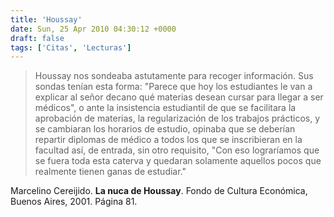 ```yaml
---
title: 'Houssay'
date: Sun, 25 Apr 2010 04:30:12 +0000
draft: false
tags: ['Citas', 'Lecturas']
---
```


> Houssay nos sondeaba astutamente para recoger información. Sus sondas tenían esta forma: "Parece que hoy los estudiantes le van a explicar al señor decano qué materias desean cursar para llegar a ser médicos", o ante la insistencia estudiantil de que se facilitara la aprobación de materias, la regularización de los trabajos prácticos, y se cambiaran los horarios de estudio, opinaba que se deberían repartir diplomas de médico a todos los que se inscribieran en la facultad así, de entrada, sin otro requisito, "Con eso lograríamos que se fuera toda esta caterva y quedaran solamente aquellos pocos que realmente tienen ganas de estudiar."

Marcelino Cereijido. **La nuca de Houssay**. Fondo de Cultura Económica, Buenos Aires, 2001. Página 81.